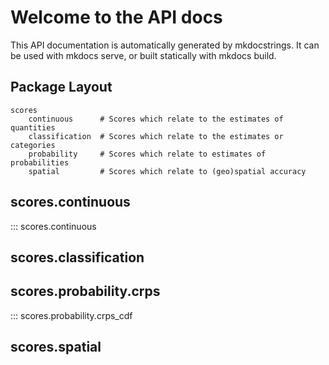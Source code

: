 # Welcome to the API docs

This API documentation is automatically generated by mkdocstrings. It can be used with mkdocs serve, or built statically with mkdocs build. 

## Package Layout


    scores
        continuous      # Scores which relate to the estimates of quantities
        classification  # Scores which relate to the estimates or categories
        probability     # Scores which relate to estimates of probabilities
        spatial         # Scores which relate to (geo)spatial accuracy

## scores.continuous
::: scores.continuous

## scores.classification

## scores.probability.crps
::: scores.probability.crps_cdf

## scores.spatial
